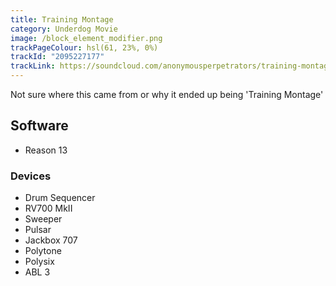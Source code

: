```yaml
---
title: Training Montage
category: Underdog Movie
image: /block_element_modifier.png
trackPageColour: hsl(61, 23%, 0%)
trackId: "2095227177"
trackLink: https://soundcloud.com/anonymousperpetrators/training-montage
---
```


Not sure where this came from or why it ended up being 'Training Montage'
## Software
- Reason 13 
### Devices
- Drum Sequencer
- RV700 MkII 
- Sweeper
- Pulsar 
- Jackbox 707
- Polytone
- Polysix
- ABL 3

